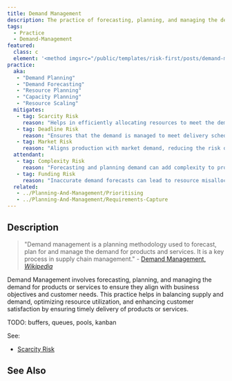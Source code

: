 ```yaml
---
title: Demand Management
description: The practice of forecasting, planning, and managing the demand for resources to ensure that the best use is made of them.
tags: 
  - Practice
  - Demand-Management
featured: 
  class: c
  element: '<method imgsrc="/public/templates/risk-first/posts/demand-management.svg">Demand Management</method>'
practice:
  aka: 
   - "Demand Planning"
   - "Demand Forecasting"
   - "Resource Planning"
   - "Capacity Planning"
   - "Resource Scaling"
  mitigates:
   - tag: Scarcity Risk
     reason: "Helps in efficiently allocating resources to meet the demand without overburdening the team."
   - tag: Deadline Risk
     reason: "Ensures that the demand is managed to meet delivery schedules."
   - tag: Market Risk
     reason: "Aligns production with market demand, reducing the risk of under or overproduction."
  attendant:
   - tag: Complexity Risk
     reason: "Forecasting and planning demand can add complexity to project management."
   - tag: Funding Risk
     reason: "Inaccurate demand forecasts can lead to resource misallocation."
  related:
   - ../Planning-And-Management/Prioritising
   - ../Planning-And-Management/Requirements-Capture
---
```


<PracticeIntro details={frontMatter} /> 

## Description

> "Demand management is a planning methodology used to forecast, plan for and manage the demand for products and services. It is a key process in supply chain management." - [Demand Management, _Wikipedia_](https://en.wikipedia.org/wiki/Demand_management)

Demand Management involves forecasting, planning, and managing the demand for products or services to ensure they align with business objectives and customer needs. This practice helps in balancing supply and demand, optimizing resource utilization, and enhancing customer satisfaction by ensuring timely delivery of products or services.

TODO: buffers, queues, pools, kanban

See: 

- [Scarcity Risk](/risks/Scarcity-Risk.md#mitigations)


## See Also

<TagList tag="Demand Management" />
